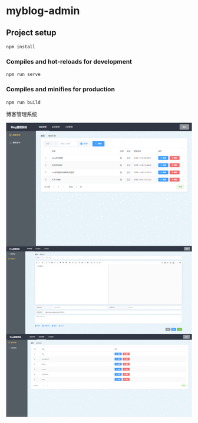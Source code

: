 # myblog-admin

## Project setup
```
npm install
```

### Compiles and hot-reloads for development
```
npm run serve
```

### Compiles and minifies for production
```
npm run build
```

博客管理系统

<img src="https://github.com/ligecarryme/darinx_blog/blob/master/img/bloglist.png" style="zoom:67%;" align="left"/>

<img src="https://github.com/ligecarryme/darinx_blog/blob/master/img/blogpublish.png" style="zoom:67%;" align="left"/>

<img src="https://github.com/ligecarryme/darinx_blog/blob/master/img/typelist.png" style="zoom:67%;" align="left"/>
